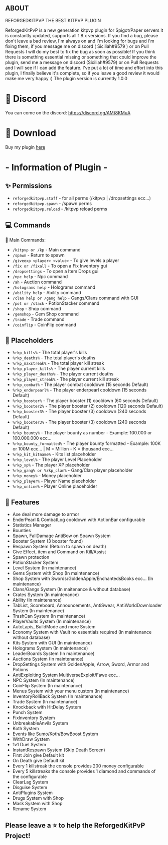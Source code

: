 ## ABOUT

REFORGEDKITPVP THE BEST KITPVP PLUGIN

ReforgedKitPvP is a new generation kitpvp plugin for Spigot/Paper servers
it is constantly updated, supports all 1.8.x versions.
If you find a bug, please don't leave a bad review, I'm always on and I'm
looking for bugs and i'm fixing them, if you message me on discord ( Siciliah#9579 )
or on Pull Requests I will do my best to fix the bug as soon as possible!
If you think there is something essential missing or something that could improve the
plugin, send me a message on discord (Siciliah#9579) or on Pull Requests and I will see
if I can add the feature. I've put a lot of time and effort into this plugin, I finally 
believe it's complete, so if you leave a good review it would make me very happy :)
The plugin version is currently 1.0.0

# 💬 Discord

You can come on the discord: https://discord.gg/AMt8KMuA

# 📂 Download

Buy my plugin [here](https://discord.gg/AMt8KMuA)

# - Information of Plugin -

## ✨ Permissions

* `reforgedkitpvp.staff` - for all perms (/kitpvp | /dropsettings ecc...)
* `reforgedkitpvp.spawn` - /spawn perms
* `reforgedkitpvp.reload` - /kitpvp reload perms

## 💻 Commands

🏹 Main Commands:
* `/kitpvp or /kp` - Main command
* `/spawn` - Return to spawn
* `/giveexp <player> <value>` - To give levels a player
* `/fix or /fixall` - To open a Fix Inventory gui
* `/dropsettings` - To open a Item Drops gui
* `/npc help` - Npc command
* `/ah` - Auction command
* `/holograms help` - Holograms command
* `/ability help` - Ability command
* `/clan help or /gang help` - Gangs/Clans command with GUI
* `/pot or /stack` - PotionStacker command
* `/shop` - Shop command
* `/gemshop` - Gem Shop command
* `/trade` - Trade command
* `/coinflip` - CoinFlip command

## 🧩 Placeholders

* `%rkp_kills%` - The total player's kills
* `%rkp_deaths%` - The total player's deaths
* `%rkp_maxstreak%` - The total player kill streak
* `%rkp_player_kills%` - The player current kills
* `%rkp_player_deaths%` - The player current deaths
* `%rkp_player_streak%` - The player current kill streak
* `%rkp_combat%` - The player combat cooldown (15 seconds Default)
* `%rkp_enderpearl%` - The player enderpearl cooldown (15 seconds Default)
* `%rkp_booster%` - The player booster (1) cooldown (60 seconds Default)
* `%rkp_booster2%` - The player booster (2) cooldown (120 seconds Default)
* `%rkp_booster3%` - The player booster (3) cooldown (240 seconds Default)
* `%rkp_booster3%` - The player booster (3) cooldown (240 seconds Default)
* `%rkp_bounty%` - The player bounty as number - Example: 100.000 or 100.000.000 ecc...
* `%rkp_bounty_formatted%` - The player bounty formatted - Example: 100K or 100M ecc... | M = Million - K = thousand ecc...
* `%rkp_kit_kitname%` - Kits list placeholder
* `%rkp_level%` - The player Level Placeholder
* `%rkp_xp%` - The player XP placeholder
* `%rkp_gang% or %rkp_clan%` - Gang/Clan player placeholder
* `%rkp_money%` - Money placeholder
* `%rkp_player%` - Player Name placeholder
* `%rkp_online%` - Player Online placeholder
 
## 🔗 Features
* Axe deal more damage to armor
* EnderPearl & CombatLog cooldown with ActionBar configurable
* Statistics Manager
* Bounties
* Spawn, FallDamage AntiBow on Spawn System
* Booster System (3 booster found)
* Respawn System (Return to spawn on death)
* Give Effect, item and Command on Kill/Assist
* Spawn protection
* PotionStacker System
* Level System (In maintenance)
* Gems System with Shop (In maintenance)
* Shop System with Swords/GoldenApple/EnchantedsBooks ecc... (In maintenance)
* Clans/Gangs System (In maitenance & without database)
* Crates System (In maintenance)
* Ability (In maintenance)
* TabList, Scoreboard, Announcements, AntiSwear, AntiWorldDownloader System (In maintenance)
* TrashCan System (In maintenance)
* PlayerVaults System (In maintenance)
* AutoLapis, BuildMode and more System
* Economy System with Vault no essentials required (In maintenance without database)
* Kits System with GUI (In maintenance)
* Holograms System (In maintenance)
* LeaderBoards System (In maintenance)
* Auctions System (In maintenance)
* DropSettings System with GoldenApple, Arrow, Sword, Armor and Potions
* AntiExploiting System MultiverseExploit/Fawe ecc...
* NPC System (In maintenance)
* CoinFlip System (In maintenance)
* Menus System with your menu custom (In maintenance)
* InventoryRollBack System (In maintenance)
* Trade System (In maintenance)
* Knockback with HitDelay System
* Punch System
* FixInventory System
* UnbreakableAnvils System
* Koth System
* Events like Sumo/Koth/BowBoost System
* WithDraw System
* 1v1 Duel System
* InstantRespawn System (Skip Death Screen)
* First Join give Default kit
* On Death give Default kit
* Every 1 killstreak the console provides 200 money configurable
* Every 5 killstreaks the console provides 1 diamond and commands of the configurable
* ClearLag System
* Disguise System
* AntiPlugins System
* Drugs System with Shop
* Mask System with Shop
* Rename System

## Please leave a ⭐ to help the ReforgedKitPvP Project!
